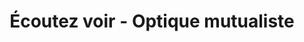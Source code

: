 ---
title: "Écoutez voir - Optique mutualiste"
url: /maiche/ecoutez-voir-optique-mutualiste/
shop: opticien
---
